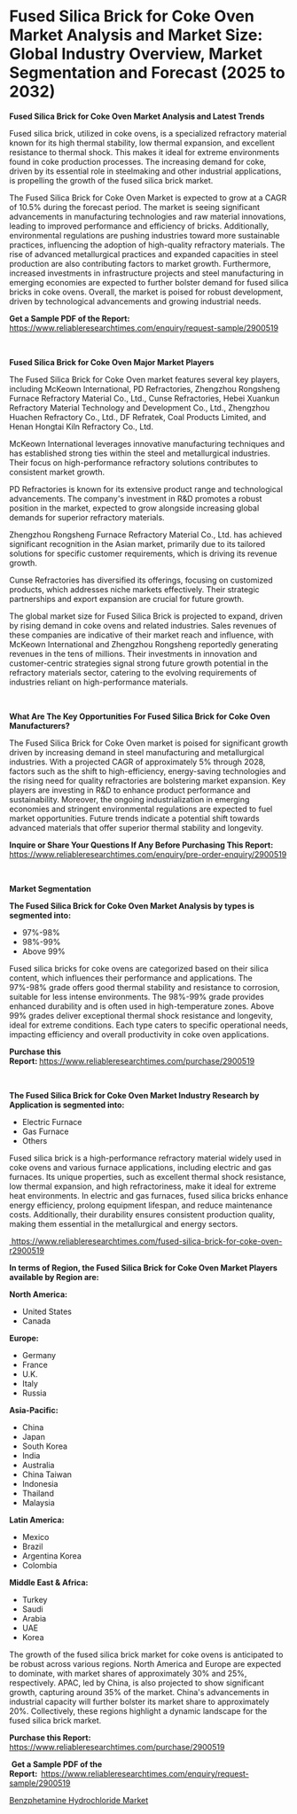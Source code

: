 <p><h1>Fused Silica Brick for Coke Oven Market Analysis and Market Size: Global Industry Overview, Market Segmentation and Forecast (2025 to 2032)</h1></p><p><strong>Fused Silica Brick for Coke Oven Market Analysis and Latest Trends</strong></p>
<p><p>Fused silica brick, utilized in coke ovens, is a specialized refractory material known for its high thermal stability, low thermal expansion, and excellent resistance to thermal shock. This makes it ideal for extreme environments found in coke production processes. The increasing demand for coke, driven by its essential role in steelmaking and other industrial applications, is propelling the growth of the fused silica brick market.</p><p>The Fused Silica Brick for Coke Oven Market is expected to grow at a CAGR of 10.5% during the forecast period. The market is seeing significant advancements in manufacturing technologies and raw material innovations, leading to improved performance and efficiency of bricks. Additionally, environmental regulations are pushing industries toward more sustainable practices, influencing the adoption of high-quality refractory materials. The rise of advanced metallurgical practices and expanded capacities in steel production are also contributing factors to market growth. Furthermore, increased investments in infrastructure projects and steel manufacturing in emerging economies are expected to further bolster demand for fused silica bricks in coke ovens. Overall, the market is poised for robust development, driven by technological advancements and growing industrial needs.</p></p>
<p><strong>Get a Sample PDF of the Report:&nbsp;</strong> <a href="https://www.reliableresearchtimes.com/enquiry/request-sample/2900519?utm_campaign=2209&utm_medium=2&utm_source=Github&utm_content=ia&utm_term=16032025&utm_id=fused-silica-brick-for-coke-oven">https://www.reliableresearchtimes.com/enquiry/request-sample/2900519</a></p>
<p>&nbsp;</p>
<p><strong>Fused Silica Brick for Coke Oven Major Market Players</strong></p>
<p><p>The Fused Silica Brick for Coke Oven market features several key players, including McKeown International, PD Refractories, Zhengzhou Rongsheng Furnace Refractory Material Co., Ltd., Cunse Refractories, Hebei Xuankun Refractory Material Technology and Development Co., Ltd., Zhengzhou Huachen Refractory Co., Ltd., DF Refratek, Coal Products Limited, and Henan Hongtai Kiln Refractory Co., Ltd. </p><p>McKeown International leverages innovative manufacturing techniques and has established strong ties within the steel and metallurgical industries. Their focus on high-performance refractory solutions contributes to consistent market growth. </p><p>PD Refractories is known for its extensive product range and technological advancements. The company's investment in R&D promotes a robust position in the market, expected to grow alongside increasing global demands for superior refractory materials. </p><p>Zhengzhou Rongsheng Furnace Refractory Material Co., Ltd. has achieved significant recognition in the Asian market, primarily due to its tailored solutions for specific customer requirements, which is driving its revenue growth. </p><p>Cunse Refractories has diversified its offerings, focusing on customized products, which addresses niche markets effectively. Their strategic partnerships and export expansion are crucial for future growth. </p><p>The global market size for Fused Silica Brick is projected to expand, driven by rising demand in coke ovens and related industries. Sales revenues of these companies are indicative of their market reach and influence, with McKeown International and Zhengzhou Rongsheng reportedly generating revenues in the tens of millions. Their investments in innovation and customer-centric strategies signal strong future growth potential in the refractory materials sector, catering to the evolving requirements of industries reliant on high-performance materials.</p></p>
<p>&nbsp;</p>
<p><strong>What Are The Key Opportunities For Fused Silica Brick for Coke Oven Manufacturers?</strong></p>
<p><p>The Fused Silica Brick for Coke Oven market is poised for significant growth driven by increasing demand in steel manufacturing and metallurgical industries. With a projected CAGR of approximately 5% through 2028, factors such as the shift to high-efficiency, energy-saving technologies and the rising need for quality refractories are bolstering market expansion. Key players are investing in R&D to enhance product performance and sustainability. Moreover, the ongoing industrialization in emerging economies and stringent environmental regulations are expected to fuel market opportunities. Future trends indicate a potential shift towards advanced materials that offer superior thermal stability and longevity.</p></p>
<p><strong>Inquire or Share Your Questions If Any Before Purchasing This Report:</strong> <a href="https://www.reliableresearchtimes.com/enquiry/pre-order-enquiry/2900519?utm_campaign=2209&utm_medium=2&utm_source=Github&utm_content=ia&utm_term=16032025&utm_id=fused-silica-brick-for-coke-oven">https://www.reliableresearchtimes.com/enquiry/pre-order-enquiry/2900519</a></p>
<p>&nbsp;</p>
<p><strong>Market Segmentation</strong></p>
<p><strong>The Fused Silica Brick for Coke Oven Market Analysis by types is segmented into:</strong></p>
<p><ul><li>97%-98%</li><li>98%-99%</li><li>Above 99%</li></ul></p>
<p><p>Fused silica bricks for coke ovens are categorized based on their silica content, which influences their performance and applications. The 97%-98% grade offers good thermal stability and resistance to corrosion, suitable for less intense environments. The 98%-99% grade provides enhanced durability and is often used in high-temperature zones. Above 99% grades deliver exceptional thermal shock resistance and longevity, ideal for extreme conditions. Each type caters to specific operational needs, impacting efficiency and overall productivity in coke oven applications.</p></p>
<p><strong>Purchase this Report:&nbsp;</strong><a href="https://www.reliableresearchtimes.com/purchase/2900519?utm_campaign=2209&utm_medium=2&utm_source=Github&utm_content=ia&utm_term=16032025&utm_id=fused-silica-brick-for-coke-oven">https://www.reliableresearchtimes.com/purchase/2900519</a></p>
<p>&nbsp;</p>
<p><strong>The Fused Silica Brick for Coke Oven Market Industry Research by Application is segmented into:</strong></p>
<p><ul><li>Electric Furnace</li><li>Gas Furnace</li><li>Others</li></ul></p>
<p><p>Fused silica brick is a high-performance refractory material widely used in coke ovens and various furnace applications, including electric and gas furnaces. Its unique properties, such as excellent thermal shock resistance, low thermal expansion, and high refractoriness, make it ideal for extreme heat environments. In electric and gas furnaces, fused silica bricks enhance energy efficiency, prolong equipment lifespan, and reduce maintenance costs. Additionally, their durability ensures consistent production quality, making them essential in the metallurgical and energy sectors.</p></p>
<p><a href="https://www.reliableresearchtimes.com/fused-silica-brick-for-coke-oven-r2900519?utm_campaign=2209&utm_medium=2&utm_source=Github&utm_content=ia&utm_term=16032025&utm_id=fused-silica-brick-for-coke-oven">&nbsp;https://www.reliableresearchtimes.com/fused-silica-brick-for-coke-oven-r2900519</a></p>
<p><strong>In terms of Region, the Fused Silica Brick for Coke Oven Market Players available by Region are:</strong></p>
<p>
    <p> <strong> North America: </strong>
        <ul>
            <li>United States</li>
            <li>Canada</li>
        </ul>
        </p> 
    <p> <strong> Europe: </strong>
        <ul>
            <li>Germany</li>
            <li>France</li>
            <li>U.K.</li>
            <li>Italy</li>
            <li>Russia</li>
        </ul>
        </p> 
    <p> <strong> Asia-Pacific: </strong>
        <ul>
            <li>China</li>
            <li>Japan</li>
            <li>South Korea</li>
            <li>India</li>
            <li>Australia</li>
            <li>China Taiwan</li>
            <li>Indonesia</li>
            <li>Thailand</li>
            <li>Malaysia</li>
        </ul>
        </p> 
    <p> <strong> Latin America: </strong>
        <ul>
            <li>Mexico</li>
            <li>Brazil</li>
            <li>Argentina Korea</li>
            <li>Colombia</li>
        </ul>
        </p> 
    <p> <strong> Middle East & Africa: </strong>
        <ul>
            <li>Turkey</li>
            <li>Saudi</li>
            <li>Arabia</li>
            <li>UAE</li>
            <li>Korea</li>
        </ul>
    </p>
    </p>
<p><p>The growth of the fused silica brick market for coke ovens is anticipated to be robust across various regions. North America and Europe are expected to dominate, with market shares of approximately 30% and 25%, respectively. APAC, led by China, is also projected to show significant growth, capturing around 35% of the market. China's advancements in industrial capacity will further bolster its market share to approximately 20%. Collectively, these regions highlight a dynamic landscape for the fused silica brick market.</p></p>
<p><strong>Purchase this Report: </strong><a href="https://www.reliableresearchtimes.com/purchase/2900519?utm_campaign=2209&utm_medium=2&utm_source=Github&utm_content=ia&utm_term=16032025&utm_id=fused-silica-brick-for-coke-oven">https://www.reliableresearchtimes.com/purchase/2900519</a></p>
<p>&nbsp;<strong>Get a Sample PDF of the Report:&nbsp;&nbsp;</strong><a href="https://www.reliableresearchtimes.com/enquiry/request-sample/2900519?utm_campaign=2209&utm_medium=2&utm_source=Github&utm_content=ia&utm_term=16032025&utm_id=fused-silica-brick-for-coke-oven">https://www.reliableresearchtimes.com/enquiry/request-sample/2900519</a></p>
<p><strong></strong></p>
<p><p><a href="https://github.com/nicoletavirag/Market-Research-Report-List-5/blob/main/benzphetamine-hydrochloride-market.md?utm_campaign=2209&utm_medium=2&utm_source=Github&utm_content=ia&utm_term=16032025&utm_id=fused-silica-brick-for-coke-oven">Benzphetamine Hydrochloride Market</a></p></p>